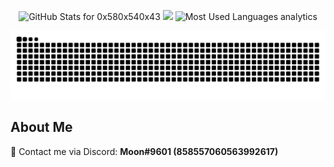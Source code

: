 <!-- Github Stats-->

<p align="center">
<img src="https://github-readme-stats.vercel.app/api?username=0x580x540x43&show_icons=true&include_all_commits=true&count_private=true&theme=radical&layout=compact" alt="GitHub Stats for 0x580x540x43" width="500"/>
<img src="https://github-readme-streak-stats.herokuapp.com?user=0x580x540x43&theme=radical" width="500"/>
<img src="https://github-readme-stats.vercel.app/api/top-langs?username=0x580x540x43&show_icons=true&locale=en&layout=compact&theme=radical" alt="Most Used Languages analytics" width="500"/>
</p>

<!-- Contributions Snake-->

![snake gif](https://github.com/0x580x540x43/0x580x540x43/blob/output/github-contribution-grid-snake.svg)

<!-- About Me Section -->

## About Me

💬 Contact me via Discord: **Moon#9601 (858557060563992617)**
